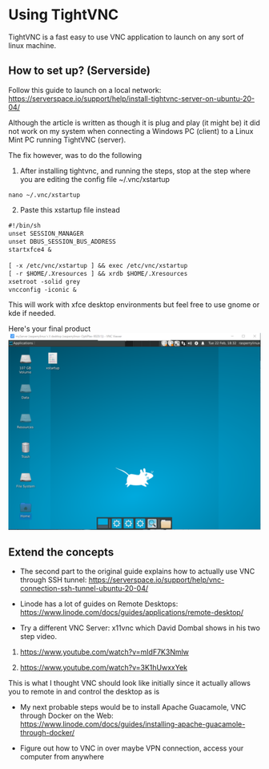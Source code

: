 # Using TightVNC 

TightVNC is a fast easy to use VNC application to launch on any sort of linux machine. 

## How to set up? (Serverside) 

Follow this guide to launch on a local network: https://serverspace.io/support/help/install-tightvnc-server-on-ubuntu-20-04/

Although the article is written as though it is plug and play (it might be) it did not work on my system when connecting a Windows PC (client) to a Linux Mint PC running TightVNC (server). 

The fix however, was to do the following 

1) After installing tightvnc, and running the steps, stop at the step where you are editing the config file ~/.vnc/xstartup 

```
nano ~/.vnc/xstartup
```

2) Paste this xstartup file instead

```
#!/bin/sh
unset SESSION_MANAGER
unset DBUS_SESSION_BUS_ADDRESS
startxfce4 &

[ -x /etc/vnc/xstartup ] && exec /etc/vnc/xstartup
[ -r $HOME/.Xresources ] && xrdb $HOME/.Xresources
xsetroot -solid grey
vncconfig -iconic &
```

This will work with xfce desktop environments but feel free to use gnome or kde if needed. 

Here's your final product ![](https://github.com/trashidi98/tightvnc-vnc-connect/blob/master/connected-xfce.png)

## Extend the concepts

- The second part to the original guide explains how to actually use VNC through SSH tunnel: https://serverspace.io/support/help/vnc-connection-ssh-tunnel-ubuntu-20-04/

- Linode has a lot of guides on Remote Desktops: https://www.linode.com/docs/guides/applications/remote-desktop/

- Try a different VNC Server: x11vnc which David Dombal shows in his two step video. 

1) https://www.youtube.com/watch?v=mIdF7K3Nmlw

2) https://www.youtube.com/watch?v=3K1hUwxxYek

This is what I thought VNC should look like initially since it actually allows you to remote in and control the desktop as is

- My next probable steps would be to install Apache Guacamole, VNC through Docker on the Web: https://www.linode.com/docs/guides/installing-apache-guacamole-through-docker/

- Figure out how to VNC in over maybe VPN connection, access your computer from anywhere

